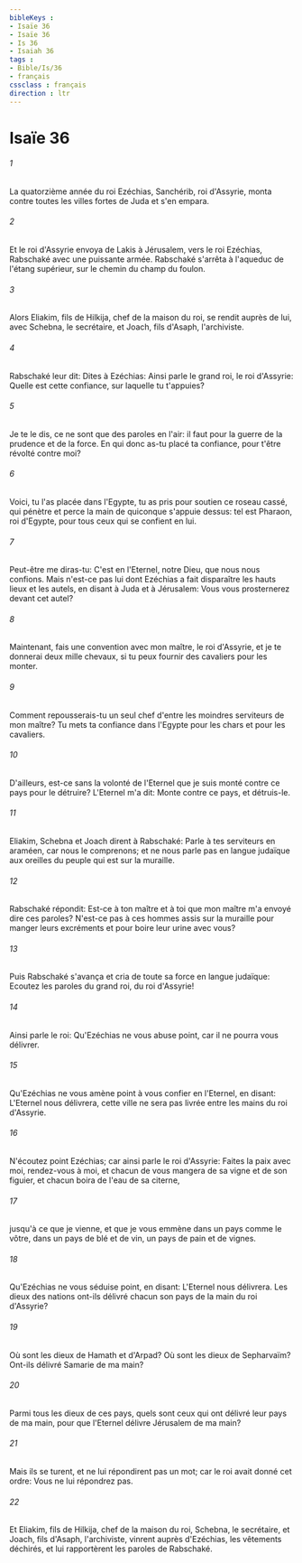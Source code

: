 ```yaml
---
bibleKeys : 
- Isaïe 36
- Isaïe 36
- Is 36
- Isaiah 36
tags : 
- Bible/Is/36
- français
cssclass : français
direction : ltr
---
```


# Isaïe 36

###### 1
La quatorzième année du roi Ezéchias, Sanchérib, roi d'Assyrie, monta contre toutes les villes fortes de Juda et s'en empara.
###### 2
Et le roi d'Assyrie envoya de Lakis à Jérusalem, vers le roi Ezéchias, Rabschaké avec une puissante armée. Rabschaké s'arrêta à l'aqueduc de l'étang supérieur, sur le chemin du champ du foulon.
###### 3
Alors Eliakim, fils de Hilkija, chef de la maison du roi, se rendit auprès de lui, avec Schebna, le secrétaire, et Joach, fils d'Asaph, l'archiviste.
###### 4
Rabschaké leur dit: Dites à Ezéchias: Ainsi parle le grand roi, le roi d'Assyrie: Quelle est cette confiance, sur laquelle tu t'appuies?
###### 5
Je te le dis, ce ne sont que des paroles en l'air: il faut pour la guerre de la prudence et de la force. En qui donc as-tu placé ta confiance, pour t'être révolté contre moi?
###### 6
Voici, tu l'as placée dans l'Egypte, tu as pris pour soutien ce roseau cassé, qui pénètre et perce la main de quiconque s'appuie dessus: tel est Pharaon, roi d'Egypte, pour tous ceux qui se confient en lui.
###### 7
Peut-être me diras-tu: C'est en l'Eternel, notre Dieu, que nous nous confions. Mais n'est-ce pas lui dont Ezéchias a fait disparaître les hauts lieux et les autels, en disant à Juda et à Jérusalem: Vous vous prosternerez devant cet autel?
###### 8
Maintenant, fais une convention avec mon maître, le roi d'Assyrie, et je te donnerai deux mille chevaux, si tu peux fournir des cavaliers pour les monter.
###### 9
Comment repousserais-tu un seul chef d'entre les moindres serviteurs de mon maître? Tu mets ta confiance dans l'Egypte pour les chars et pour les cavaliers.
###### 10
D'ailleurs, est-ce sans la volonté de l'Eternel que je suis monté contre ce pays pour le détruire? L'Eternel m'a dit: Monte contre ce pays, et détruis-le.
###### 11
Eliakim, Schebna et Joach dirent à Rabschaké: Parle à tes serviteurs en araméen, car nous le comprenons; et ne nous parle pas en langue judaïque aux oreilles du peuple qui est sur la muraille.
###### 12
Rabschaké répondit: Est-ce à ton maître et à toi que mon maître m'a envoyé dire ces paroles? N'est-ce pas à ces hommes assis sur la muraille pour manger leurs excréments et pour boire leur urine avec vous?
###### 13
Puis Rabschaké s'avança et cria de toute sa force en langue judaïque: Ecoutez les paroles du grand roi, du roi d'Assyrie!
###### 14
Ainsi parle le roi: Qu'Ezéchias ne vous abuse point, car il ne pourra vous délivrer.
###### 15
Qu'Ezéchias ne vous amène point à vous confier en l'Eternel, en disant: L'Eternel nous délivrera, cette ville ne sera pas livrée entre les mains du roi d'Assyrie.
###### 16
N'écoutez point Ezéchias; car ainsi parle le roi d'Assyrie: Faites la paix avec moi, rendez-vous à moi, et chacun de vous mangera de sa vigne et de son figuier, et chacun boira de l'eau de sa citerne,
###### 17
jusqu'à ce que je vienne, et que je vous emmène dans un pays comme le vôtre, dans un pays de blé et de vin, un pays de pain et de vignes.
###### 18
Qu'Ezéchias ne vous séduise point, en disant: L'Eternel nous délivrera. Les dieux des nations ont-ils délivré chacun son pays de la main du roi d'Assyrie?
###### 19
Où sont les dieux de Hamath et d'Arpad? Où sont les dieux de Sepharvaïm? Ont-ils délivré Samarie de ma main?
###### 20
Parmi tous les dieux de ces pays, quels sont ceux qui ont délivré leur pays de ma main, pour que l'Eternel délivre Jérusalem de ma main?
###### 21
Mais ils se turent, et ne lui répondirent pas un mot; car le roi avait donné cet ordre: Vous ne lui répondrez pas.
###### 22
Et Eliakim, fils de Hilkija, chef de la maison du roi, Schebna, le secrétaire, et Joach, fils d'Asaph, l'archiviste, vinrent auprès d'Ezéchias, les vêtements déchirés, et lui rapportèrent les paroles de Rabschaké.
